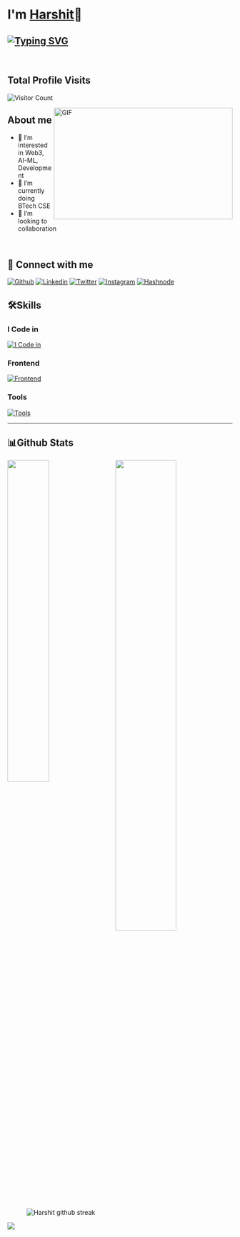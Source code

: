 # I'm [Harshit](https://github.com/Hs918131)👋

## [![Typing SVG](https://readme-typing-svg.demolab.com?font=Fira+Code&pause=1000&width=435&lines=I'm+Web+Developer;I'm+Techie+Nerd)](https://git.io/typing-svg)
<br>

## Total Profile Visits
![Visitor Count](https://profile-counter.glitch.me/%7BHs918131%7D/count.svg)

<img align="right" height="250" width="400" alt="GIF" src="assets/giphy.gif"/>

## About me
- 👀 I’m interested in Web3, AI-ML, Development
- 🌱 I’m currently doing BTech CSE
- 💞️ I’m looking to collaboration
<br>

## 🚀 Connect with me
[![Github](https://skillicons.dev/icons?i=github)](https://github.com/Hs918131)
[![Linkedin](https://skillicons.dev/icons?i=linkedin)](https://www.linkedin.com/in/hs918131/)
[![Twitter](https://skillicons.dev/icons?i=twitter)](https://twitter.com/hs918131)
[![Instagram](https://skillicons.dev/icons?i=instagram)](https://www.instagram.com/iamharshitttttt)
[![Hashnode](https://skillicons.dev/icons?i=hashnode)](https://hs918131.hashnode.dev)


## 🛠️Skills
### I Code in

[![I Code in](https://skillicons.dev/icons?i=c,cpp,python)](https://github.com/Hs918131)

<!-- ### Web Development
[![Frontend](https://skillicons.dev/icons?i=html,css,)]() -->

### Frontend
[![Frontend](https://skillicons.dev/icons?i=html,css,figma)](https://github.com/Hs918131)


### Tools
[![Tools](https://skillicons.dev/icons?i=git,github,linux,androidstudio,vscode,ps)](https://github.com/Hs918131)

<hr>

## 📊Github Stats

<div>
<img src="https://github-readme-stats.vercel.app/api/top-langs/?username=Hs918131&theme=radical&hide_border=false&include_all_commits=true&count_private=true&layout=compact" width="43%" align="left"/>
</div>
<div>
<img src="https://github-readme-stats.vercel.app/api?username=Hs918131&theme=radical&hide_border=false&include_all_commits=true&count_private=true" width="52%" align="right"/>
</div>

<div align="center" width="65%">
<img src="https://github-readme-streak-stats.herokuapp.com/?user=Hs918131&theme=radical&hide_border=false" alt="Harshit github streak">
</div>

<!-- ## 📊 GitHub Stats:

![](https://github-readme-stats.vercel.app/api/top-langs/?username=Hs918131&theme=radical&hide_border=false&include_all_commits=true&count_private=true&layout=compact)
![](https://github-readme-stats.vercel.app/api?username=Hs918131&theme=radical&hide_border=false&include_all_commits=true&count_private=true)
![](https://github-readme-streak-stats.herokuapp.com/?user=Hs918131&theme=radical&hide_border=false) -->


![](https://i.imgur.com/waxVImv.png)
